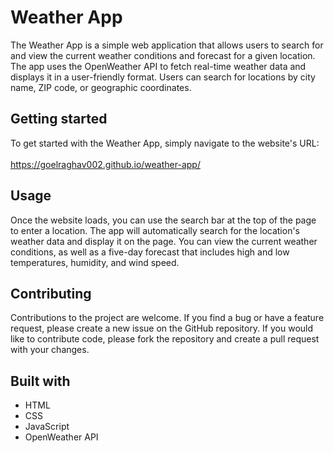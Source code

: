 # Weather App
The Weather App is a simple web application that allows users to search for and view the current weather conditions and forecast for a given location. The app uses the OpenWeather API to fetch real-time weather data and displays it in a user-friendly format. Users can search for locations by city name, ZIP code, or geographic coordinates.

## Getting started
To get started with the Weather App, simply navigate to the website's URL: 
<br/> <br/> https://goelraghav002.github.io/weather-app/

## Usage
Once the website loads, you can use the search bar at the top of the page to enter a location. The app will automatically search for the location's weather data and display it on the page. You can view the current weather conditions, as well as a five-day forecast that includes high and low temperatures, humidity, and wind speed.

## Contributing
Contributions to the project are welcome. If you find a bug or have a feature request, please create a new issue on the GitHub repository. If you would like to contribute code, please fork the repository and create a pull request with your changes.

## Built with
* HTML
* CSS
* JavaScript
* OpenWeather API
